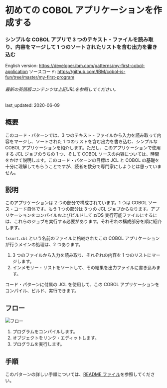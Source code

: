 # 初めての COBOL アプリケーションを作成する

### シンプルな COBOL アプリで 3 つのテキスト・ファイルを読み取り、内容をマージして 1 つのソートされたリストを含む出力を書き込む

English version: https://developer.ibm.com/patterns/my-first-cobol-application
  ソースコード: https://github.com/IBM/cobol-is-fun/tree/master/my-first-program

###### 最新の英語版コンテンツは上記URLを参照してください。
last_updated: 2020-06-09

 
## 概要

このコード・パターンでは、3 つのテキスト・ファイルから入力を読み取って内容をマージし、ソートされた 1 つのリストを含む出力を書き込む、シンプルな COBOL アプリケーションを紹介します。ただし、このアプリケーションで使用する JCL ジョブのうちの 1 つ、そして COBOL ソースの内容については、時間をかけて説明します。このコード・パターンの目標は JCL と COBOL の基礎を十分に理解してもらうことですが、読者を数分で専門家にしようとは思っていません。

## 説明

このアプリケーションは 2 つの部分で構成されています。1 つは COBOL ソース・コード自体です。もう 1 つの部分は 3 つの JCL ジョブからなります。アプリケーションをコンパイルおよびビルドして z/OS 実行可能ファイルにするには、これらのジョブを実行する必要があります。それぞれの構成部分を順に紹介します。

`fxsort.cbl` という名前のファイルに格納されたこの COBOL アプリケーションが行うメインの処理は、2 つあります。

1. 3 つのファイルから入力を読み取り、それぞれの内容を 1 つのリストにマージします。
1. インメモリー・リストをソートして、その結果を出力ファイルに書き込みます。

コード・パターンに付属の JCL を使用して、この COBOL アプリケーションをコンパイル、ビルド、実行できます。

## フロー
![フロー](../../images/flow2.png)

1. プログラムをコンパイルします。
1. オブジェクトをリンク・エディットします。
1. プログラムを実行します。

## 手順

このパターンの詳しい手順については、[README ファイル](https://github.com/IBM/cobol-is-fun/blob/master/my-first-program/README.md)を参照してください。
